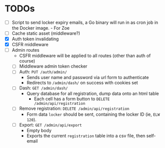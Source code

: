 # TODOs

- [ ] Script to send locker expiry emails, a Go binary will run in as cron job
      in the Docker image. - For Zoe
- [ ] Cache static asset (middleware?)
- [x] Auth token invalidating
- [x] CSFR middleware
- [ ] Admin routes
  - CSFR middleware will be applied to all routes (other than auth of course)
  - [ ] Middleware admin token checker
  - [ ] Auth: `PUT /auth/admin/`
    - Sends user name and password via url form to authenticate
    - Redirects to `/admin/dash/` on success with cookies set
  - [ ] Dash: `GET /admin/dash/`
    - Query database for all registration, dump data onto an html table
      - Each cell has a form button to `DELETE /admin/api/registration`
  - [ ] Remove registration: `DELETE /admin/api/registration`
    - Form data `locker` should be sent, containing the locker ID (ie, `ELW 120`).
  - [ ] Export: `GET /admin/api/export`
    - Empty body
    - Exports the current `registration` table into a csv file, then self-email
